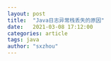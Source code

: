 ```yaml
---
layout: post
title:  "Java日志异常栈丢失的原因"
date:   2021-03-08 17:12:00
categories: article
tags: java
author: "sxzhou"
---   
```


